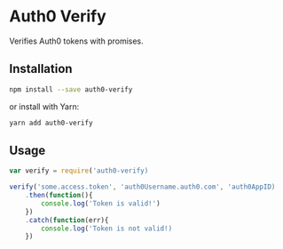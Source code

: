# Auth0 Verify

Verifies Auth0 tokens with promises.

## Installation

```bash
npm install --save auth0-verify
```

or install with Yarn:

```bash
yarn add auth0-verify
```

## Usage

```javascript
var verify = require('auth0-verify)

verify('some.access.token', 'auth0Username.auth0.com', 'auth0AppID)
	.then(function(){
		console.log('Token is valid!')
	})
	.catch(function(err){
		console.log('Token is not valid!)
	})
```